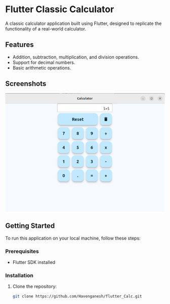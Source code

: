 # Flutter Classic Calculator

A classic calculator application built using Flutter, designed to replicate the functionality of a real-world calculator.

## Features

- Addition, subtraction, multiplication, and division operations.
- Support for decimal numbers.
- Basic arithmetic operations.

## Screenshots

![Screenshot 1](ScrnShot.png)

## Getting Started

To run this application on your local machine, follow these steps:

### Prerequisites

- Flutter SDK installed

### Installation

1. Clone the repository:

   ```bash
   git clone https://github.com/Havenganesh/flutter_Calc.git
